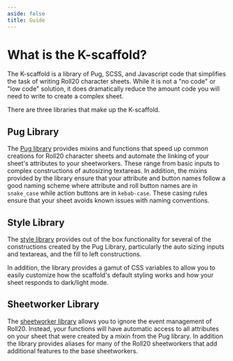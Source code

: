 ```yaml
---
aside: false
title: Guide
---
```

# What is the K-scaffold?
The K-scaffold is a library of Pug, SCSS, and Javascript code that simplifies the task of writing Roll20 character sheets. While it is not a "no code" or "low code" solution, it does dramatically reduce the amount code you will need to write to create a complex sheet.

There are three libraries that make up the K-scaffold.

## Pug Library
The [Pug library](/reference/pug/Attributes.html) provides mixins and functions that speed up common creations for Roll20 character sheets and automate the linking of your sheet's attributes to your sheetworkers. These range from basic inputs to complex constructions of autosizing textareas. In addition, the mixins provided by the library ensure that your attribute and button names follow a good naming scheme where attribute and roll button names are in `snake_case` while action buttons are in `kebab-case`. These casing rules ensure that your sheet avoids known issues with naming conventions.

## Style Library
The [style library](/reference/style/mixin.html) provides out of the box functionality for several of the constructions created by the Pug Library, particularly the auto sizing inputs and textareas, and the fill to left constructions.

In addition, the library provides a gamut of CSS variables to allow you to easily customize how the scaffold's default styling works and how your sheet responds to dark/light mode.

## Sheetworker Library
The [sheetworker library](/reference/sheetworkers/Sheetworkers.html) allows you to ignore the event management of Roll20. Instead, your functions will have automatic access to all attributes on your sheet that were created by a mixin from the Pug library. In addition the library provides aliases for many of the Roll20 sheetworkers that add additional features to the base sheetworkers.